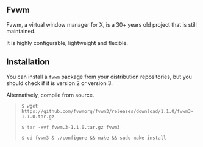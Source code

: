 ## Fvwm
Fvwm, a virtual window manager for X, is a 30+ years old project that is still maintained.

It is highly configurable, lightweight and flexible.

## Installation
You can install a `fvwm` package from your distribution repositories, but you should check if it is version 2 or version 3. 

Alternatively, compile from source.
>```
>$ wget https://github.com/fvwmorg/fvwm3/releases/download/1.1.0/fvwm3-1.1.0.tar.gz
>```
>```
>$ tar -xvf fvwm.3-1.1.0.tar.gz fvwm3
>```
>```
>$ cd fvwm3 & ./configure && make && sudo make install
>```
